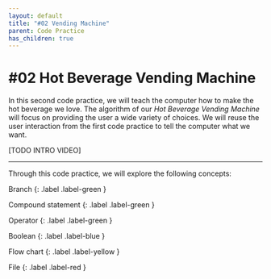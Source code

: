 ```yaml
---
layout: default
title: "#02 Vending Machine"
parent: Code Practice
has_children: true
---
```


# #02 Hot Beverage Vending Machine

In this second code practice, we will teach the computer how to make the hot beverage we love. The algorithm of our _Hot Beverage Vending Machine_ will focus on providing the user a wide variety of choices. We will reuse the user interaction from the first code practice to tell the computer what we want.

[TODO INTRO VIDEO]

---

Through this code practice, we will explore the following concepts:

Branch
{: .label .label-green }

Compound statement
{: .label .label-green }

Operator
{: .label .label-green }

Boolean
{: .label .label-blue }

Flow chart
{: .label .label-yellow }

File
{: .label .label-red }